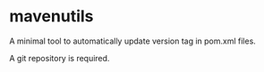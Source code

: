 # mavenutils

A minimal tool to automatically update version tag in pom.xml files.

A git repository is required.
